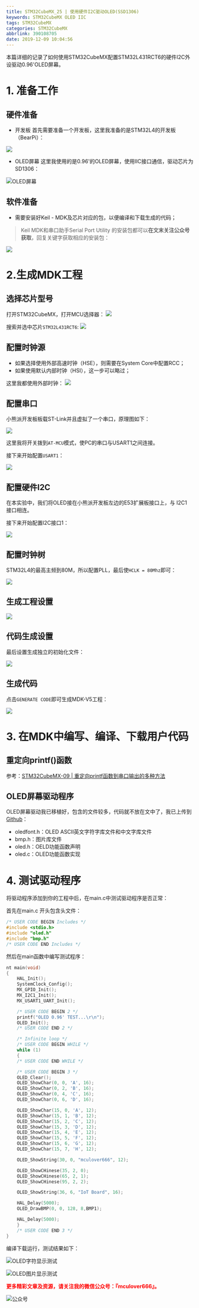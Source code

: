 ```yaml
---
title: STM32CubeMX_25 | 使用硬件I2C驱动OLED(SSD1306)
keywords: STM32CubeMX OLED IIC
tags: STM32CubeMX
categories: STM32CubeMX
abbrlink: 390108705
date: 2019-12-09 10:04:56
---
```


本篇详细的记录了如何使用STM32CubeMX配置STM32L431RCT6的硬件I2C外设驱动0.96'OLED屏幕。
<!--more-->

# 1. 准备工作
## 硬件准备
- 开发板
首先需要准备一个开发板，这里我准备的是STM32L4的开发板（BearPi）：

![](http://mculover666.cn/image/20190806/9uiPTi5odYSj.png?imageslim)

- OLED屏幕
这里我使用的是0.96'的OLED屏幕，使用IIC接口通信，驱动芯片为SD1306：

![OLED屏幕](http://mculover666.cn/blog/20191209/PULv8RRTRqlt.png?imageslim)

## 软件准备
- 需要安装好Keil - MDK及芯片对应的包，以便编译和下载生成的代码；

>Keil MDK和串口助手Serial Port Utility 的安装包都可以**在文末关注公众号获取**，回复关键字获取相应的安装包：

![](http://mculover666.cn/image/20190814/gubaOwmETp1w.png?imageslim)

# 2.生成MDK工程
## 选择芯片型号
打开STM32CubeMX，打开MCU选择器：
![](http://mculover666.cn/image/20190806/gBP6glmUSH80.png?imageslim)

搜索并选中芯片`STM32L431RCT6`:
![](http://mculover666.cn/image/20190806/gnyHwdl53uVD.png?imageslim)

## 配置时钟源
- 如果选择使用外部高速时钟（HSE），则需要在System Core中配置RCC；
- 如果使用默认内部时钟（HSI），这一步可以略过；

这里我都使用外部时钟：
![](http://mculover666.cn/image/20190806/k593lGGb5tlW.png?imageslim)

## 配置串口
小熊派开发板板载ST-Link并且虚拟了一个串口，原理图如下：

![](http://mculover666.cn/image/20190814/IwyXONVefPx9.png?imageslim)

这里我将开关拨到`AT-MCU`模式，使PC的串口与USART1之间连接。

接下来开始配置`USART1`：

![](http://mculover666.cn/image/20190814/nLMRMYtmzghl.png?imageslim)

## 配置硬件I2C

在本实验中，我们将OLED接在小熊派开发板左边的E53扩展板接口上，与 I2C1 接口相连。

接下来开始配置I2C接口1：

![](http://mculover666.cn/image/20190826/obFsy5wJHDXz.png?imageslim)

## 配置时钟树
STM32L4的最高主频到80M，所以配置PLL，最后使`HCLK = 80Mhz`即可：

![](http://mculover666.cn/image/20190806/1TQg7frjRpVr.png?imageslim)

## 生成工程设置

![](http://mculover666.cn/blog/20191209/J7Atsprks4Qt.png?imageslim)

## 代码生成设置
最后设置生成独立的初始化文件：

![](http://mculover666.cn/image/20190806/T6WvSK6Dfpts.png?imageslim)

## 生成代码
点击`GENERATE CODE`即可生成MDK-V5工程：

![](http://mculover666.cn/image/20190806/s0jGhLBWW6Cm.png?imageslim)

# 3. 在MDK中编写、编译、下载用户代码
## 重定向printf()函数

参考：[STM32CubeMX-09 | 重定向printf函数到串口输出的多种方法](http://www.mculover666.cn/posts/2251182441/)

## OLED屏幕驱动程序

OLED屏幕驱动我已移植好，包含的文件较多，代码就不放在文中了，我已上传到[Github](https://github.com/Mculover666/HAL_Driver_Lib)：

- oledfont.h：OLED ASCII英文字符字库文件和中文字库文件
- bmp.h：图片库文件
- oled.h：OELD功能函数声明
- oled.c：OLED功能函数实现


# 4. 测试驱动程序

将驱动程序添加到你的工程中后，在main.c中测试驱动程序是否正常：

首先在main.c 开头包含头文件：

```c
/* USER CODE BEGIN Includes */
#include <stdio.h>
#include "oled.h"
#include "bmp.h"
/* USER CODE END Includes */
```

然后在main函数中编写测试程序：
```c
nt main(void)
{
    HAL_Init();
    SystemClock_Config();
    MX_GPIO_Init();
    MX_I2C1_Init();
    MX_USART1_UART_Init();

    /* USER CODE BEGIN 2 */
    printf("OLED 0.96' TEST...\r\n");
	OLED_Init();
    /* USER CODE END 2 */

    /* Infinite loop */
    /* USER CODE BEGIN WHILE */
    while (1)
    {
    /* USER CODE END WHILE */

    /* USER CODE BEGIN 3 */
    OLED_Clear();
    OLED_ShowChar(0, 0, 'A', 16);
    OLED_ShowChar(0, 2, 'B', 16);
    OLED_ShowChar(0, 4, 'C', 16);
    OLED_ShowChar(0, 6, 'D', 16);

    OLED_ShowChar(15, 0, 'A', 12);
    OLED_ShowChar(15, 1, 'B', 12);
    OLED_ShowChar(15, 2, 'C', 12);
    OLED_ShowChar(15, 3, 'D', 12);
    OLED_ShowChar(15, 4, 'E', 12);
    OLED_ShowChar(15, 5, 'F', 12);
    OLED_ShowChar(15, 6, 'G', 12);
    OLED_ShowChar(15, 7, 'H', 12);

    OLED_ShowString(30, 0, "mculover666", 12);

    OLED_ShowCHinese(35, 2, 0);
    OLED_ShowCHinese(65, 2, 1);
    OLED_ShowCHinese(95, 2, 2);

    OLED_ShowString(36, 6, "IoT Board", 16);

    HAL_Delay(5000);
    OLED_DrawBMP(0, 0, 128, 8,BMP1);

    HAL_Delay(5000);
    }
    /* USER CODE END 3 */
}
```
编译下载运行，测试结果如下：

![OLED字符显示测试](http://mculover666.cn/blog/20191209/GenHBrWdhjWW.png?imageslim)

![OLED图片显示测试](http://mculover666.cn/blog/20191209/Ft0SI7xEEHuw.png?imageslim)

**<font color="#FF0000">更多精彩文章及资源，请关注我的微信公众号：『mculover666』。</font>**

![公众号](http://mculover666.cn/image/20190814/NQqt1eRxrl1K.png?imageslim)
